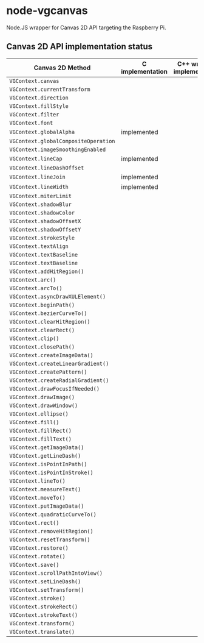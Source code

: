 # node-vgcanvas

Node.JS wrapper for Canvas 2D API targeting the Raspberry Pi.

## Canvas 2D API implementation status

Canvas 2D Method | C implementation | C++ wrapper implementation | Node.JS implementation
-----------------|------------------|----------------------------|-----------------------
`VGContext.canvas` |   |   |   
`VGContext.currentTransform` |   |   |   
`VGContext.direction` |   |   |   
`VGContext.fillStyle` |   |   |   
`VGContext.filter` |   |   |   
`VGContext.font` |   |   |   
`VGContext.globalAlpha` | implemented |   |   
`VGContext.globalCompositeOperation` |   |   |   
`VGContext.imageSmoothingEnabled` |   |   |   
`VGContext.lineCap` | implemented |   |   
`VGContext.lineDashOffset` |   |   |   
`VGContext.lineJoin` | implemented |   |   
`VGContext.lineWidth` | implemented |   |   
`VGContext.miterLimit` |   |   |   
`VGContext.shadowBlur` |   |   |   
`VGContext.shadowColor` |   |   |   
`VGContext.shadowOffsetX` |   |   |   
`VGContext.shadowOffsetY` |   |   |   
`VGContext.strokeStyle` |   |   |   
`VGContext.textAlign` |   |   |   
`VGContext.textBaseline` |   |   |   
`VGContext.textBaseline` |   |   |   
`VGContext.addHitRegion()` |   |   |   
`VGContext.arc()` |   |   |   
`VGContext.arcTo()` |   |   |   
`VGContext.asyncDrawXULElement()` |   |   |   
`VGContext.beginPath()` |   |   |   
`VGContext.bezierCurveTo()` |   |   |   
`VGContext.clearHitRegion()` |   |   |   
`VGContext.clearRect()` |   |   |   
`VGContext.clip()` |   |   |   
`VGContext.closePath()` |   |   |   
`VGContext.createImageData()` |   |   |   
`VGContext.createLinearGradient()` |   |   |   
`VGContext.createPattern()` |   |   |   
`VGContext.createRadialGradient()` |   |   |   
`VGContext.drawFocusIfNeeded()` |   |   |   
`VGContext.drawImage()` |   |   |   
`VGContext.drawWindow()` |   |   |   
`VGContext.ellipse()` |   |   |   
`VGContext.fill()` |   |   |   
`VGContext.fillRect()` |   |   |   
`VGContext.fillText()` |   |   |   
`VGContext.getImageData()` |   |   |   
`VGContext.getLineDash()` |   |   |   
`VGContext.isPointInPath()` |   |   |   
`VGContext.isPointInStroke()` |   |   |   
`VGContext.lineTo()` |   |   |   
`VGContext.measureText()` |   |   |   
`VGContext.moveTo()` |   |   |   
`VGContext.putImageData()` |   |   |   
`VGContext.quadraticCurveTo()` |   |   |   
`VGContext.rect()` |   |   |   
`VGContext.removeHitRegion()` |   |   |   
`VGContext.resetTransform()` |   |   |   
`VGContext.restore()` |   |   |   
`VGContext.rotate()` |   |   |   
`VGContext.save()` |   |   |   
`VGContext.scrollPathIntoView()` |   |   |   
`VGContext.setLineDash()` |   |   |   
`VGContext.setTransform()` |   |   |   
`VGContext.stroke()` |   |   |   
`VGContext.strokeRect()` |   |   |   
`VGContext.strokeText()` |   |   |   
`VGContext.transform()` |   |   |   
`VGContext.translate()` |   |   |   

